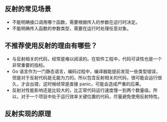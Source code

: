 ## 反射的常见场景
- 不能明确接口调用哪个函数，需要根据传入的参数在运行时决定。
- 不能明确传入函数的参数类型，需要在运行时处理任意对象。

## 不推荐使用反射的理由有哪些？
- 与反射相关的代码，经常是难以阅读的。在软件工程中，代码可读性也是一个非常重要的指标。
- Go 语言作为一门静态语言，编码过程中，编译器能提前发现一些类型错误，但是对于反射代码是无能为力的。所以包含反射相关的代码，很可能会运行很久，才会出错，这时候经常是直接 panic，可能会造成严重的后果。
- 反射对性能影响还是比较大的，比正常代码运行速度慢一到两个数量级。所以，对于一个项目中处于运行效率关键位置的代码，尽量避免使用反射特性。

## 反射实现的原理
